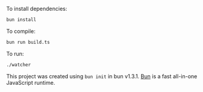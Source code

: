 To install dependencies:

```bash
bun install
```

To compile:

```bash
bun run build.ts
```

To run:

```bash
./watcher
```

This project was created using `bun init` in bun v1.3.1. [Bun](https://bun.com) is a fast all-in-one JavaScript runtime.
